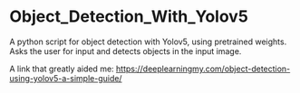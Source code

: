 # Object_Detection_With_Yolov5
 A python script for object detection with Yolov5, using pretrained weights. Asks the user for input and detects objects in the input image.

A link that greatly aided me: https://deeplearningmy.com/object-detection-using-yolov5-a-simple-guide/
